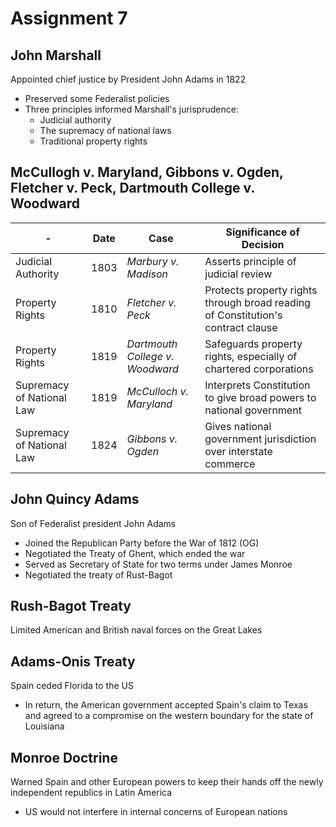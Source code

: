 # Assignment 7

## John Marshall

Appointed chief justice by President John Adams in 1822
- Preserved some Federalist policies
- Three principles informed Marshall's jurisprudence:
	- Judicial authority
	- The supremacy of national laws
	- Traditional property rights

## McCullogh v. Maryland, Gibbons v. Ogden, Fletcher v. Peck, Dartmouth College v. Woodward

\- | Date | Case | Significance of Decision
--- | --- | --- | ---
Judicial Authority | 1803 | *Marbury v. Madison* | Asserts principle of judicial review
Property Rights | 1810 | *Fletcher v. Peck* | Protects property rights through broad reading of Constitution's contract clause
Property Rights | 1819 | *Dartmouth College v. Woodward* | Safeguards property rights, especially of chartered corporations
Supremacy of National Law | 1819 | *McCulloch v. Maryland* | Interprets Constitution to give broad powers to national government
Supremacy of National Law | 1824 | *Gibbons v. Ogden* | Gives national government jurisdiction over interstate commerce

## John Quincy Adams

Son of Federalist president John Adams
- Joined the Republican Party before the War of 1812 (OG)
- Negotiated the Treaty of Ghent, which ended the war
- Served as Secretary of State for two terms under James Monroe
- Negotiated the treaty of Rust-Bagot

## Rush-Bagot Treaty

Limited American and British naval forces on the Great Lakes

## Adams-Onis Treaty

Spain ceded Florida to the US
- In return, the American government accepted Spain's claim to Texas and agreed
  to a compromise on the western boundary for the state of Louisiana

## Monroe Doctrine

Warned Spain and other European powers to keep their hands off the newly
independent republics in Latin America
- US would not interfere in internal concerns of European nations

